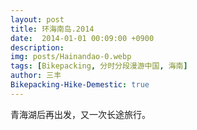 ```yaml
---
layout: post
title: 环海南岛.2014
date:  2014-01-01 00:09:00 +0900
description:
img: posts/Hainandao-0.webp
tags: [Bikepacking, 分时分段漫游中国, 海南]
author: 三丰
Bikepacking-Hike-Demestic: true
---
```

<script>
    function password()
    {
        var i=1;
            var passwd=prompt('信息要地，凭码入内！','');//这是输入密码的提示语，可以改为你想要显示的内容，比如本站地址之类的
        while(i<3)
        {
            if(passwd=="sanfeng's world")//这是密码
            {
            alert('已授权！');//这是输入正确后的提示，可以改为自己想要的提示语
            break;
            }
            i++;
            var passwd=prompt('密码错误!请重新输入:\n你还有'+(4-i)+'次机会。');
        }
        if(password!="vip.zan.smarted"&&i==3)
        {
            alert('亲爱滴，信任是交流的第一步。');
            location.href="https://iwangsanfeng.gitee.io";//这是密码输入错误超过3次后转到的错误页面，也可设为别的页面
        }
        return "";
    }
        password();
</script>

青海湖后再出发，又一次长途旅行。
